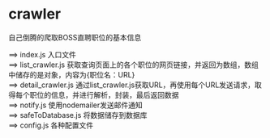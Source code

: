 # crawler
自己倒腾的爬取BOSS直聘职位的基本信息 

==> index.js 入口文件 \
==> list_crawler.js 获取查询页面上的各个职位的网页链接，并返回为数组，数组中储存的是对象，内容为{职位名：URL} \
==> detail_crawler.js 通过list_crawler.js获取URL，再使用每个URL发送请求，取得每个职位的信息，并进行解析，封装，最后返回数据 \
==> notify.js 使用nodemailer发送邮件通知 \
==> safeToDatabase.js 将数据储存到数据库 \
==> config.js 各种配置文件
